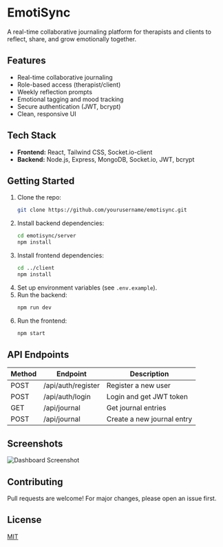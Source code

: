 # EmotiSync

A real-time collaborative journaling platform for therapists and clients to reflect, share, and grow emotionally together.

## Features

- Real-time collaborative journaling
- Role-based access (therapist/client)
- Weekly reflection prompts
- Emotional tagging and mood tracking
- Secure authentication (JWT, bcrypt)
- Clean, responsive UI

## Tech Stack

- **Frontend:** React, Tailwind CSS, Socket.io-client
- **Backend:** Node.js, Express, MongoDB, Socket.io, JWT, bcrypt

## Getting Started

1. Clone the repo:
   ```sh
   git clone https://github.com/yourusername/emotisync.git
   ```
2. Install backend dependencies:
   ```sh
   cd emotisync/server
   npm install
   ```
3. Install frontend dependencies:
   ```sh
   cd ../client
   npm install
   ```
4. Set up environment variables (see `.env.example`).
5. Run the backend:
   ```sh
   npm run dev
   ```
6. Run the frontend:
   ```sh
   npm start
   ```

## API Endpoints

| Method | Endpoint           | Description                |
|--------|--------------------|----------------------------|
| POST   | /api/auth/register | Register a new user        |
| POST   | /api/auth/login    | Login and get JWT token    |
| GET    | /api/journal       | Get journal entries        |
| POST   | /api/journal       | Create a new journal entry |

## Screenshots

![Dashboard Screenshot](screenshots/dashboard.png)

## Contributing

Pull requests are welcome! For major changes, please open an issue first.

## License

[MIT](LICENSE)